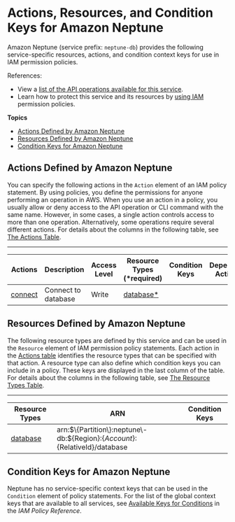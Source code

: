 # Actions, Resources, and Condition Keys for Amazon Neptune<a name="list_amazonneptune"></a>

Amazon Neptune \(service prefix: `neptune-db`\) provides the following service\-specific resources, actions, and condition context keys for use in IAM permission policies\.

References:
+ View a [list of the API operations available for this service](https://docs.aws.amazon.com/neptune/latest/userguide/)\.
+ Learn how to protect this service and its resources by [using IAM](https://docs.aws.amazon.com/neptune/latest/userguide/iam-auth.html) permission policies\.

**Topics**
+ [Actions Defined by Amazon Neptune](#amazonneptune-actions-as-permissions)
+ [Resources Defined by Amazon Neptune](#amazonneptune-resources-for-iam-policies)
+ [Condition Keys for Amazon Neptune](#amazonneptune-policy-keys)

## Actions Defined by Amazon Neptune<a name="amazonneptune-actions-as-permissions"></a>

You can specify the following actions in the `Action` element of an IAM policy statement\. By using policies, you define the permissions for anyone performing an operation in AWS\. When you use an action in a policy, you usually allow or deny access to the API operation or CLI command with the same name\. However, in some cases, a single action controls access to more than one operation\. Alternatively, some operations require several different actions\. For details about the columns in the following table, see [The Actions Table](reference_policies_actions-resources-contextkeys.md#actions_table)\.


****  

| Actions | Description | Access Level | Resource Types \(\*required\) | Condition Keys | Dependent Actions | 
| --- | --- | --- | --- | --- | --- | 
|   [ connect ](https://docs.aws.amazon.com/neptune/latest/userguide/https://docs.aws.amazon.com/neptune/latest/userguide/get-started.html)  | Connect to database | Write |   [ database\* ](#amazonneptune-database)   |  |  | 

## Resources Defined by Amazon Neptune<a name="amazonneptune-resources-for-iam-policies"></a>

The following resource types are defined by this service and can be used in the `Resource` element of IAM permission policy statements\. Each action in the [Actions table](#amazonneptune-actions-as-permissions) identifies the resource types that can be specified with that action\. A resource type can also define which condition keys you can include in a policy\. These keys are displayed in the last column of the table\. For details about the columns in the following table, see [The Resource Types Table](reference_policies_actions-resources-contextkeys.md#resources_table)\.


****  

| Resource Types | ARN | Condition Keys | 
| --- | --- | --- | 
|   [ database ](https://docs.aws.amazon.com/neptune/latest/userguide/https://docs.aws.amazon.com/neptune/latest/userguide/get-started.html)  |  arn:$\{Partition\}:neptune\-db:$\{Region\}:$\{Account\}:$\{RelativeId\}/database  |  | 

## Condition Keys for Amazon Neptune<a name="amazonneptune-policy-keys"></a>

Neptune has no service\-specific context keys that can be used in the `Condition` element of policy statements\. For the list of the global context keys that are available to all services, see [Available Keys for Conditions](reference_policies_condition-keys.html#AvailableKeys) in the *IAM Policy Reference*\.
